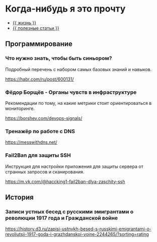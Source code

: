 # Когда-нибудь я это прочту

- [{{ жизнь }}](../__tags/zhizn.md)
- [{{ полезные статьи }}](../__tags/poleznye_stati.md)

## Программирование

### Что нужно знать, чтобы быть синьором?

Подробный перечень с набором самых базовых знаний и навыков.

https://habr.com/ru/post/600131/

### Фёдор Борщёв - Органы чувств в инфраструктуре

Рекомендации по тому, на какие метрики стоит ориентироваться в мониторинге.

https://borshev.com/devops-signals/

### Тренажёр по работе с DNS

https://messwithdns.net/

### Fail2Ban для защиты SSH

Инструкция для настройки приложения для защиты сервера от странных запросов и
сканирования.

https://m.vk.com/@haccking1-fail2ban-dlya-zaschity-ssh

## История

### Записи устных бесед с русскими эмигрантами о революции 1917 года и Гражданской войне

https://history.d3.ru/zapisi-ustnykh-besed-s-russkimi-emigrantami-o-revoliutsii-1917-goda-i-grazhdanskoi-voine-2244265/?sorting=rating
